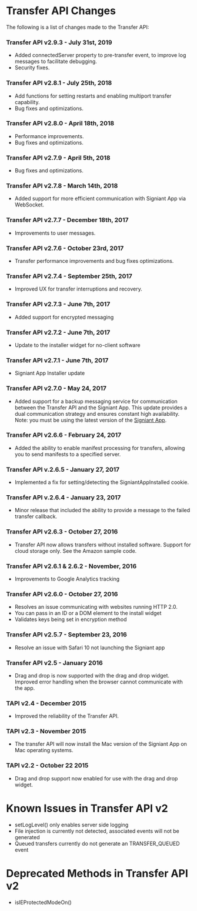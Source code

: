 # Transfer API Changes

The following is a list of changes made to the Transfer API:

### Transfer API v2.9.3 - July 31st, 2019
* Added connectedServer property to pre-transfer event, to improve log messages to facilitate debugging.
* Security fixes.

### Transfer API v2.8.1 - July 25th, 2018
* Add functions for setting restarts and enabling multiport transfer capability.
* Bug fixes and optimizations.

### Transfer API v2.8.0 - April 18th, 2018
* Performance improvements.
* Bug fixes and optimizations.

### Transfer API v2.7.9 - April 5th, 2018

* Bug fixes and optimizations.

### Transfer API v2.7.8 - March 14th, 2018

* Added support for more efficient communication with Signiant App via WebSocket.

### Transfer API v2.7.7 - December 18th, 2017

* Improvements to user messages.

### Transfer API v2.7.6 - October 23rd, 2017

* Transfer performance improvements and bug fixes optimizations.

### Transfer API v2.7.4 - September 25th, 2017

* Improved UX for transfer interruptions and recovery.

### Transfer API v2.7.3 - June 7th, 2017

* Added support for encrypted messaging

### Transfer API v2.7.2 - June 7th, 2017

* Update to the installer widget for no-client software

### Transfer API v2.7.1 - June 7th, 2017

* Signiant App Installer update

### Transfer API v2.7.0 - May 24, 2017

* Added support for a backup messaging service for communication between the Transfer API and the Signiant App. This update provides a dual communication strategy and ensures constant high availability. Note: you must be using the latest version of the <a href="https://shuttle.support.signiant.com/customer/en/portal/articles/2469753-download-signiant-app">Signiant App</a>.

### Transfer API v2.6.6 - February 24, 2017

* Added the ability to enable manifest processing for transfers, allowing you to send manifests to a specified server.

### Transfer API v.2.6.5 - January 27, 2017

* Implemented a fix for setting/detecting the SigniantAppInstalled cookie.

### Transfer API v.2.6.4 - January 23, 2017

* Minor release that included the ability to provide a message to the failed transfer callback.

### Transfer API v2.6.3 - October 27, 2016

* Transfer API now allows transfers without installed software. Support for cloud storage only. See the Amazon sample code.

### Transfer API v2.6.1 & 2.6.2 - November, 2016

* Improvements to Google Analytics tracking

### Transfer API v2.6.0 - October 27, 2016

* Resolves an issue communicating with websites running HTTP 2.0.
* You can pass in an ID or a DOM element to the install widget
* Validates keys being set in encryption method

### Transfer API v2.5.7 - September 23, 2016

* Resolve an issue with Safari 10 not launching the Signiant app

### Transfer API v2.5 - January 2016

* Drag and drop is now supported with the drag and drop widget. Improved error handling when the browser cannot communicate with the app.

### TAPI v2.4 - December 2015

* Improved the reliability of the Transfer API.

### TAPI v2.3 - November 2015

* The transfer API will now install the Mac version of the Signiant App on Mac operating systems.

### TAPI v2.2 - October 22 2015

* Drag and drop support now enabled for use with the drag and drop widget.

# Known Issues in Transfer API v2

* setLogLevel() only enables server side logging
* File injection is currently not detected, associated events will not be generated
* Queued transfers currently do not generate an TRANSFER_QUEUED event

# Deprecated Methods in Transfer API v2

* isIEProtectedModeOn()
